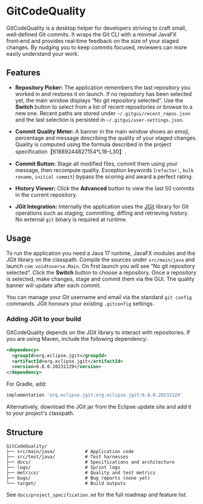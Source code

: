 # GitCodeQuality

GitCodeQuality is a desktop helper for developers striving to craft small, well‑defined Git commits. It wraps the Git CLI with a minimal JavaFX front‑end and provides real‑time feedback on the size of your staged changes. By nudging you to keep commits focused, reviewers can more easily understand your work.

## Features

- **Repository Picker:** The application remembers the last repository you worked in and restores it on launch. If no repository has been selected yet, the main window displays “No git repository selected”. Use the **Switch** button to select from a list of recent repositories or browse to a new one. Recent paths are stored under `~/.gitgui/recent_repos.json` and the last selection is persisted in `~/.gitgui/user-settings.json`.

- **Commit Quality Meter:** A banner in the main window shows an emoji, percentage and message describing the quality of your staged changes. Quality is computed using the formula described in the project specification【61889244827154†L18-L30】.

- **Commit Button:** Stage all modified files, commit them using your message, then recompute quality. Exception keywords (`refactor:`, `bulk rename`, `initial commit`) bypass the scoring and award a perfect rating.

- **History Viewer:** Click the **Advanced** button to view the last 50 commits in the current repository.

- **JGit Integration:** Internally the application uses the [JGit](https://www.eclipse.org/jgit/) library for Git operations such as staging, committing, diffing and retrieving history. No external `git` binary is required at runtime.

## Usage

To run the application you need a Java 17 runtime, JavaFX modules and the JGit library on the classpath. Compile the sources under `src/main/java` and launch `com.voidtoverse.Main`. On first launch you will see “No git repository selected”. Click the **Switch** button to choose a repository. Once a repository is selected, make changes, stage and commit them via the GUI. The quality banner will update after each commit.

You can manage your Git username and email via the standard `git config` commands. JGit honours your existing `.gitconfig` settings.

### Adding JGit to your build

GitCodeQuality depends on the JGit library to interact with repositories. If you are using Maven, include the following dependency:

```xml
<dependency>
  <groupId>org.eclipse.jgit</groupId>
  <artifactId>org.eclipse.jgit</artifactId>
  <version>6.8.0.20231129</version>
</dependency>
```

For Gradle, add:

```groovy
implementation 'org.eclipse.jgit:org.eclipse.jgit:6.8.0.20231129'
```

Alternatively, download the JGit jar from the Eclipse update site and add it to your project's classpath.

## Structure

```
GitCodeQuality/
├── src/main/java/           # Application code
├── src/test/java/           # Test harnesses
├── docs/                    # Specifications and architecture
├── logs/                    # Sprint logs
├── metrics/                 # Quality and test metrics
├── bugs/                    # Bug reports (none yet)
└── target/                  # Build outputs
```

See `docs/project_specification.md` for the full roadmap and feature list.